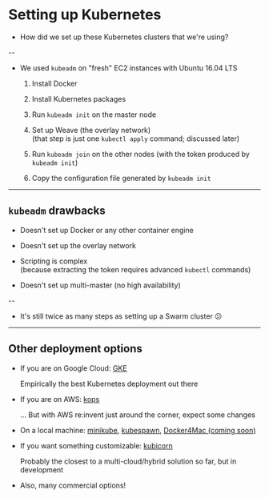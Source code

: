 # Setting up Kubernetes

- How did we set up these Kubernetes clusters that we're using?

--

- We used `kubeadm` on "fresh" EC2 instances with Ubuntu 16.04 LTS

    1. Install Docker

    2. Install Kubernetes packages

    3. Run `kubeadm init` on the master node

    4. Set up Weave (the overlay network)
       <br/>
       (that step is just one `kubectl apply` command; discussed later)

    5. Run `kubeadm join` on the other nodes (with the token produced by `kubeadm init`)

    6. Copy the configuration file generated by `kubeadm init`

---

## `kubeadm` drawbacks

- Doesn't set up Docker or any other container engine

- Doesn't set up the overlay network

- Scripting is complex
  <br/>
  (because extracting the token requires advanced `kubectl` commands)

- Doesn't set up multi-master (no high availability)

--

- It's still twice as many steps as setting up a Swarm cluster 😕

---

## Other deployment options

- If you are on Google Cloud:
  [GKE](https://cloud.google.com/container-engine/)

  Empirically the best Kubernetes deployment out there

- If you are on AWS:
  [kops](https://github.com/kubernetes/kops)

  ... But with AWS re:invent just around the corner, expect some changes

- On a local machine:
  [minikube](https://kubernetes.io/docs/getting-started-guides/minikube/),
  [kubespawn](https://github.com/kinvolk/kube-spawn),
  [Docker4Mac (coming soon)](https://beta.docker.com/)

- If you want something customizable:
  [kubicorn](https://github.com/kris-nova/kubicorn)

  Probably the closest to a multi-cloud/hybrid solution so far, but in development

- Also, many commercial options!
